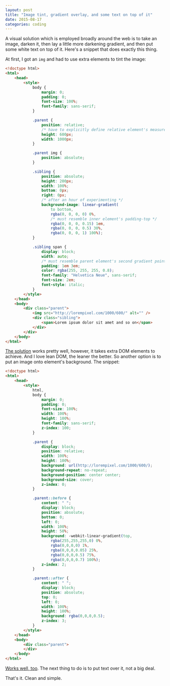 ```yaml
---
layout: post
title: "Image tint, gradient overlay, and some text on top of it"
date: 2015-08-17
categories: coding
---
```


A visual solution which is employed broadly around the web is to take an image, darken it, then lay a little more darkening gradient, and then put some white text on top of it. Here's a snippet that does exactly this thing.

At first, I got an `img` and had to use extra elements to tint the image:

```html
<!doctype html>
<html>
    <head>
        <style>
            body {
                margin: 0;
                padding: 0;
                font-size: 100%;
                font-family: sans-serif;
            }

            .parent {
                position: relative;
                /* have to explicitly define relative element's measures */
                height: 600px;
                width: 1000px;
            }

            .parent img {
                position: absolute;
            }

            .sibling {
                position: absolute;
                height: 200px;
                width: 100%;
                bottom: 0px;
                right: 0px;
                /* after an hour of experimenting */
                background-image: linear-gradient(
                    to bottom,
                    rgba(0, 0, 0, 0) 0%,
                    /* must resemble inner element's padding-top */
                    rgba(0, 0, 0, 0.15) 1em, 
                    rgba(0, 0, 0, 0.5) 30%,
                    rgba(0, 0, 0, 1) 100%);
            }

            .sibling span {
                display: block;
                width: auto;
                /* must resemble parent element's second gradient point */
                padding: 1em 3em;
                color: rgba(255, 255, 255, 0.8);
                font-family: "Helvetica Neue", sans-serif;
                font-size: 2em;
                font-style: italic;
            }
        </style>
    </head>
    <body>
        <div class="parent">
            <img src="http://lorempixel.com/1000/600/" alt="" />
            <div class="sibling">
                <span>Lorem ipsum dolor sit amet and so on</span>
            </div>
        </div>
    </body>
</html>
```

[The solution](http://jsfiddle.net/taxigy/p0upkvyb/) works pretty well, however, it takes extra DOM elements to achieve. And I love lean DOM, the leaner the better. So another option is to put an image onto element's background. The snippet:

```html
<!doctype html>
<html>
    <head>
        <style>
            html,
            body {
                margin: 0;
                padding: 0;
                font-size: 100%;
                width: 100%;
                height: 100%;
                font-family: sans-serif;
                z-index: 100;
            }

            .parent {
                display: block;
                position: relative;
                width: 100%;
                height: 100%;
                background: url(http://lorempixel.com/1000/600/);
                background-repeat: no-repeat;
                background-position: center center;
                background-size: cover;
                z-index: 0;
            }

            .parent::before {
                content: " ";
                display: block;
                position: absolute;
                bottom: 0;
                left: 0;
                width: 100%;
                height: 50%;
                background: -webkit-linear-gradient(top,
                    rgba(255,255,255,0) 0%,
                    rgba(0,0,0,0) 1%,
                    rgba(0,0,0,0.05) 25%,
                    rgba(0,0,0,0.5) 75%,
                    rgba(0,0,0,0.7) 100%);
                z-index: 2;
            }

            .parent::after {
                content: " ";
                display: block;
                position: absolute;
                top: 0;
                left: 0;
                width: 100%;
                height: 100%;
                background: rgba(0,0,0,0.5);
                z-index: 3;
            }
        </style>
    </head>
    <body>
        <div class="parent">
        </div>
    </body>
</html>
```

[Works well, too](http://jsfiddle.net/taxigy/qa1z2cu6/). The next thing to do is to put text over it, not a big deal.

That's it. Clean and simple.